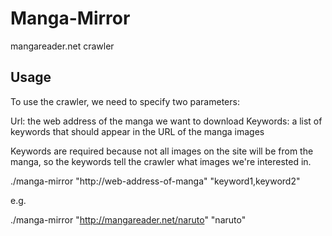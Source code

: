 Manga-Mirror
==============

mangareader.net crawler


Usage
----------

To use the crawler, we need to specify two parameters:

  Url: the web address of the manga we want to download
  Keywords: a list of keywords that should appear in the URL of the manga images

Keywords are required because not all images on the site will be from the manga, so the keywords tell the crawler what images we're interested in.


./manga-mirror "http://web-address-of-manga" "keyword1,keyword2"

e.g.

./manga-mirror "http://mangareader.net/naruto" "naruto"
